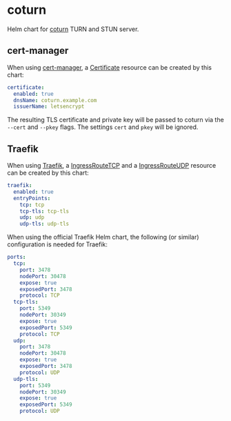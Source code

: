 # coturn

Helm chart for [coturn](https://github.com/coturn/coturn) TURN and STUN server.

## cert-manager

When using [cert-manager](https://cert-manager.io), a [Certificate](https://cert-manager.io/docs/usage/certificate/)
resource can be created by this chart:

```yaml
certificate:
  enabled: true
  dnsName: coturn.example.com
  issuerName: letsencrypt
```

The resulting TLS certificate and private key will be passed to coturn via the `--cert` and `--pkey` flags. The settings
`cert` and `pkey` will be ignored.

## Traefik

When using [Traefik](https://traefik.io), a
[IngressRouteTCP](https://doc.traefik.io/traefik/routing/providers/kubernetes-crd/#kind-ingressroutetcp) and a
[IngressRouteUDP](https://doc.traefik.io/traefik/routing/providers/kubernetes-crd/#kind-ingressrouteudp) resource can be
created by this chart:

```yaml
traefik:
  enabled: true
  entryPoints:
    tcp: tcp
    tcp-tls: tcp-tls
    udp: udp
    udp-tls: udp-tls
```

When using the official Traefik Helm chart, the following (or similar) configuration is needed for Traefik:

```yaml
ports:
  tcp:
    port: 3478
    nodePort: 30478
    expose: true
    exposedPort: 3478
    protocol: TCP
  tcp-tls:
    port: 5349
    nodePort: 30349
    expose: true
    exposedPort: 5349
    protocol: TCP
  udp:
    port: 3478
    nodePort: 30478
    expose: true
    exposedPort: 3478
    protocol: UDP
  udp-tls:
    port: 5349
    nodePort: 30349
    expose: true
    exposedPort: 5349
    protocol: UDP
```
